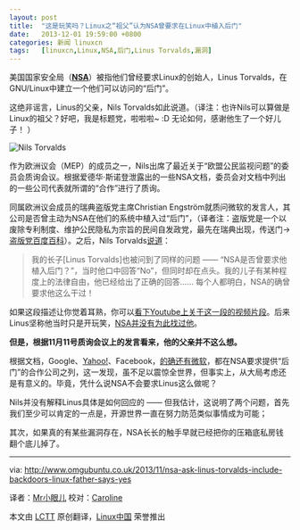 ```yaml
---
layout: post
title:	"这是玩笑吗？Linux之“祖父”认为NSA曾要求在Linux中植入后门"
date:	2013-12-01 19:59:00 +0800 
categories:	新闻 linuxcn 
tags:	[linuxcn,Linux,NSA,后门,Linus Torvalds,漏洞]
---
```



美国国家安全局（[**NSA**](http://www.nsa.gov/)）被指他们曾经要求Linux的创始人，Linus Torvalds，在GNU/Linux中建立一个他们可以访问的“后门”。


这绝非谣言，Linus的父亲，Nils Torvalds如此说道。（译注：也许Nils可以算做是Linux的祖父？好吧，我是标题党，啦啦啦~ :D 无论如何，感谢他生了一个好儿子！ ）


![Nils Torvalds](/Asserts/Images//attachment/album/201312/01/195614gdv9qvj1jgzmjgo3.jpg)


作为欧洲议会（MEP）的成员之一，Nils出席了最近关于“欧盟公民监视问题”的委员会质询会议。根据爱德华·斯诺登泄露出的一些NSA文档，委员会对文档中列出的一些公司代表就所谓的“合作”进行了质询。


同属欧洲议会成员的瑞典盗版党主席Christian Engström就质问微软的发言人，其公司是否曾主动为NSA在他们的系统中植入过“后门”，（译者注：盗版党是一个以废除专利制度、维护公民隐私为宗旨的民间自发政党，最先在瑞典出现，传送门→[盗版党百度百科](http://baike.baidu.com/view/1104760.htm)）。之后，Nils Torvalds[说道](http://youtu.be/EkpIddQ8m2s?t=3h09m06s)：



> 
> 我的长子[Linus Torvalds]也被问到了同样的问题 —— “NSA是否曾要求他植入后门？”，当时他口中回答“No”，但同时却在点头。我的儿子有某种程度上的法律自由，他已经给出了正确的回答…… 每个人都明白，NSA的确曾要求他这么干过！
> 
> 
> 


如果这段描述让你觉着耳熟，你可以[看下Youtube上关于这一段的视频片段](http://www.youtube.com/watch?v=7gRsgkdfYJ8)。后来Linus坚称他当时只是开玩笑，[NSA并没有为此找过他](http://mashable.com/2013/09/19/linus-torvalds-backdoor-linux/)。


**但是，根据11月11号质询会议上的发言看来，他的父亲并不这么想。**


根据文档，Google、[Yahoo!](http://www.telegraph.co.uk/technology/internet-security/10459081/Yahoo-to-encrypt-internal-traffic-following-NSA-revelations.html)、Facebook，[的确还有微软](http://www.bbc.co.uk/news/technology-23285642)，都在NSA要求提供“后门”的合作公司之列，这一发现，虽不足以震惊全世界，但事实上，从大局考虑还是有意义的。毕竟，凭什么说NSA不会要求Linus这么做呢？


Nils并没有解释Linus具体是如何回应的 —— 但我估计，这说明了两个问题，首先我们至少可以肯定的一点是，开源世界一直在努力防范类似事情成为可能；


其次，如果真的有某些漏洞存在，NSA长长的触手早就已经把你的压箱底私房钱翻个底儿掉了。




---


via: <http://www.omgubuntu.co.uk/2013/11/nsa-ask-linus-torvalds-include-backdoors-linux-father-says-yes>


译者：[Mr小眼儿](http://blog.csdn.net/tinyeyeser) 校对：[Caroline](https://github.com/carolinewuyan)


本文由 [LCTT](https://github.com/LCTT/TranslateProject) 原创翻译，[Linux中国](http://linux.cn/) 荣誉推出
